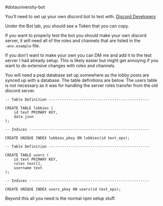 #dotauniversity-bot

You'll need to set up your own discord bot to test with.
[Discord Developers](https://discord.com/developers/applications)

Under the Bot tab, you should see a Token that you can copy.

If you want to properly test the bot you should make your own discord server, it will need all of the roles and channels that are listed in the `.env.example` file.

If you don't want to make your own you can DM me and add it to the test server I had already setup. This is likely easier but might get annoying if you want to do extensive changes with roles and channels.

You will need a psql database set up somewhere as the lobby posts are synced up with a database.
The table definitions are below. The users table is not necessary as it was for handling the server roles transfer from the old discord server.

```
-- Table Definition ----------------------------------------------

CREATE TABLE lobbies (
    id text PRIMARY KEY,
    data json
);

-- Indices -------------------------------------------------------

CREATE UNIQUE INDEX lobbies_pkey ON lobbies(id text_ops);

-- Table Definition ----------------------------------------------

CREATE TABLE users (
    id text PRIMARY KEY,
    roles text[],
    username text
);

-- Indices -------------------------------------------------------

CREATE UNIQUE INDEX users_pkey ON users(id text_ops);
```

Beyond this all you need is the normal npm setup stuff. 
